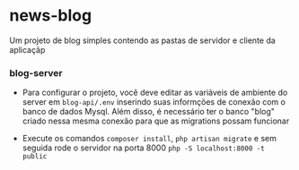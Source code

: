 # news-blog
Um projeto de blog simples contendo as pastas de servidor e cliente da aplicaçãp

### blog-server
* Para configurar o projeto, você deve editar as variáveis de ambiente do server em `blog-api/.env` inserindo
suas informções de conexão com o banco de dados Mysql. Além disso, é necessário ter o banco "blog" criado nessa mesma
conexão para que as migrations possam funcionar

* Execute os comandos `composer install`, `php artisan migrate` e sem seguida rode o servidor na porta 8000 
`php -S localhost:8000 -t public`
